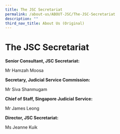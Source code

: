 ```yaml
---
title: The JSC Secretariat
permalink: /about-us/ABOUT-JSC/The-JSC-Secretariat
description: ""
third_nav_title: About Us (Original)
---
```





# The JSC Secretariat
**Senior Consultant, JSC Secretariat:**

Mr Hamzah Moosa

**Secretary, Judicial Service Commission:**

Mr Siva Shanmugam

**Chief of Staff, Singapore Judicial Service:**

Mr James Leong

**Director, JSC Secretariat:**

Ms Jeanne Kuik